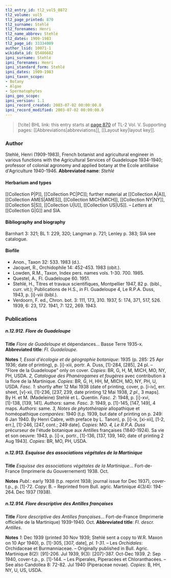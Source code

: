 ```yaml
---
tl2_entry_id: tl2_vol5_0872
tl2_volume: vol5
tl2_page_printed: 870
tl2_surname: Stehlé
tl2_forenames: Henri
tl2_name_abbrev: Stehlé
tl2_dates: 1909-1983
tl2_page_id: 33334009
author_lsid: 10071-1
wikidata_id: Q5486682
ipni_surname: Stehlé
ipni_forenames: Henri
ipni_standard_form: Stehlé
ipni_dates: 1909-1983
ipni_taxon_scope: 
- Botany
- Algae
- Spermatophytes
ipni_geo_scope: 
ipni_version: 1.1
ipni_record_created: 2003-07-02 00:00:00.0
ipni_record_modified: 2003-07-02 00:00:00.0
---
```



> [!cite] BHL link: this entry starts at [page 870](https://www.biodiversitylibrary.org/page/33334009) of TL-2 Vol. V.
> Supporting pages: [[Abbreviations|abbreviations]], [[Layout key|layout key]].

### Author

Stehlé, Henri (1909-1983), French botanist and agricultural engineer in various functions with the Agricultural Services of Guadeloupe 1934-1940; professor of colonial agronomy and applied botany at the Ecole antillaise d'Agriculture 1940-1946. 
**Abbreviated name**: *Stehlé*

#### Herbarium and types

[[Collection P|P]], [[Collection PC|PC]]; further material at [[Collection A|A]], [[Collection AMES|AMES]], [[Collection MICH|MICH]], [[Collection NY|NY]], [[Collection S|S]], [[Collection U|U]], [[Collection US|US]]. – *Letters* at [[Collection G|G]] and SIA.

#### Bibliography and biography

Barnhart 3: 321; BL 1: 229, 320; Langman p. 721; Lenley p. 383; SIA see catalogue.

#### Biofile

- Anon., Taxon 32: 533. 1983 (d.).
- Jacquet, R., Orchidophile 14: 452-453. 1983 (obit.).
- Lowden, R.M., Taxon, Index pers. names vols. 1-30. 700. 1985.
- Questel, A., Fl. Guadeloupe 60. 1951.
- Stehlé, H., Titres et travaux scientifiques, Montpellier 1947, 82 p. (bibl., curr. vit.); Publications de H.S., *in* Fl. Guadeloupe 4, Le R.P.A. Duss, 1943, p. \[i\]-viii (bibl.).
- Verdoorn, F. ed., Chron. bot. 3: 111, 173, 310. 1937, 5: 174, 371, 517, 526. 1939, 6: 23, 172. 1941, 7: 122, 269. 1943.

### Publications

##### n.12.912. Flore de Guadeloupe

**Title**
*Flore de Guadeloupe* et dépendances... Basse Terre 1935-x.
**Abbreviated title**: *Fl. Guadeloupe*.

**Notes**
*1, Essai d'écologie et de géographie botanique*: 1935 (p. 285: 25 Apr 1936; date of printing), p. \[i\]-xiii, portr. A. Duss, \[1\]-284, \[285\], 24 pl. – "Flore de la Guadeloupe" only on cover. *Copies*: BR, G, H, M, MICH, MO, NY, PH, USDA.
*2, Catalogue des Phanérogames et fougères* avec contribution à la flore de la Martinique.
*Copies*: BR, G, H, HH, M, MICH, MO, NY, PH, U, USDA.
*Fasc. 1*: shortly after 12 Mai 1938 (date of printing, cover, p. \[i-iv\], err. sheet, \[v\]-xii, \[1\]-236, \[237, 239, date printing 12 Mai 1938, *2 pl*., 3 maps\]. By H. et M. (Madeleine) Stehlé et L. Quentin.
*Fasc. 2*: 1948, p. \[i\]-xvi, \[1\]-138, \[139, 141\]. *Authors*: same.
*Fasc. 3*: 1949, p. \[1\]-145, \[147, 149\], 4 maps. *Authors*: same.
*3, Notes de phytothérapie* allopathique et homéopathique *comparées*: 1940 (t.p. 1939, but date of printing on p. 249: 6 Jan 1940. By Henri Cabre, with preface by L. Tanon), p. \[i\]-ix, \[xi-xii\], \[1-2, err.\], \[1\]-246, \[247, cont.; 249 date\]. *Copies*: MO.
*4, Le R.P.A. Duss* précurseur de l'étude botanique aux Antilles françaises (1840-1924). Sa vie et son oeuvre: 1943, p. \[i\]-x, portr., \[1\]-136, \[137, 139, 140; date of printing 2 Aug 1943\]. *Copies*: BR, MO, PH, USDA.

##### n.12.913. Esquisse des associations végétales de la Martinique

**Title**
*Esquisse des associations végétales de la Martinique*... Fort-de-France (Imprimerie du Gouvernement) 1938. Oct.

**Notes**
*Publ*.: early 1938 (t.p. reprint 1938; journal issue for Dec 1937), cover-t.p., p. \[1\]-72.
*Copy*: B. – Reprinted from Bull. agric. Martinique 4(3/4): 194-264. Dec 1937 (1938).

##### n.12.914. Flore descriptive des Antilles françaises

**Title**
*Flore descriptive des Antilles françaises*... Fort-de-France (Imprimerie officielle de la Martinique) 1939-1940. Oct.
**Abbreviated title**: *Fl. descr. Antilles*.

**Notes**
*1*: Dec 1939 (printed 30 Nov 1939; Stehlé sent a copy to W.R. Maxon on 10 Apr 1940), p. \[1\]-305, \[307, date\], *pl. 1-31*. – Les *Orchidales*: Orchidaceae et Burmanniaceae. – Originally published in Bull. Agric. Martinique 8(2): \[91\]-206. Jul 1939, 9(3): \[207\]-387. Oct-Dec 1939.
*2*: Sep 1940, cover-t.p., p. \[1\]-144. – Les Piperales, Piperacées et Chloranthacées. – See also Candollea 8: 72-82. Jul 1940 (Piperaceae novae).
*Copies*: B, HH, NY, U, US, USDA.

